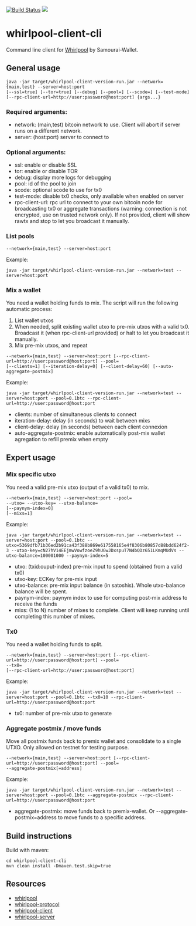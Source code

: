 [![Build Status](https://travis-ci.org/Samourai-Wallet/whirlpool-client-cli.svg?branch=develop)](https://travis-ci.org/Samourai-Wallet/whirlpool-client-cli)
[![](https://jitpack.io/v/Samourai-Wallet/whirlpool-client-cli.svg)](https://jitpack.io/#Samourai-Wallet/whirlpool-client-cli)

# whirlpool-client-cli

Command line client for [Whirlpool](https://github.com/Samourai-Wallet/Whirlpool) by Samourai-Wallet.


## General usage
```
java -jar target/whirlpool-client-version-run.jar --network={main,test} --server=host:port
[--ssl=true] [--tor=true] [--debug] [--pool=] [--scode=] [--test-mode]
[--rpc-client-url=http://user:password@host:port] {args...}
```

### Required arguments:
- network: (main,test) bitcoin network to use. Client will abort if server runs on a different network.
- server: (host:port) server to connect to

### Optional arguments:
- ssl: enable or disable SSL
- tor: enable or disable TOR
- debug: display more logs for debugging
- pool: id of the pool to join
- scode: optional scode to use for tx0
- test-mode: disable tx0 checks, only available when enabled on server
- rpc-client-url: rpc url to connect to your own bitcoin node for broadcasting tx0 or aggregate transactions (warning: connection is not encrypted, use on trusted network only). If not provided, client will show rawtx and stop to let you broadcast it manually.

### List pools
```
--network={main,test} --server=host:port
```

Example:
```
java -jar target/whirlpool-client-version-run.jar --network=test --server=host:port
```

### Mix a wallet
You need a wallet holding funds to mix. The script will run the following automatic process:
1. List wallet utxos
2. When needed, split existing wallet utxo to pre-mix utxos with a valid tx0. Broadcast it (when rpc-client-url provided) or halt to let you broadcast it manually.
3. Mix pre-mix utxos, and repeat

```
--network={main,test} --server=host:port [--rpc-client-url=http://user:password@host:port] --pool=
[--clients=1] [--iteration-delay=0] [--client-delay=60] [--auto-aggregate-postmix]
```

Example:
```
java -jar target/whirlpool-client-version-run.jar --network=test --server=host:port --pool=0.1btc --rpc-client-url=http://user:password@host:port
```
- clients: number of simultaneous clients to connect
- iteration-delay: delay (in seconds) to wait between mixs
- client-delay: delay (in seconds) between each client connexion
- auto-aggregate-postmix: enable automatically post-mix wallet agregation to refill premix when empty

## Expert usage

### Mix specific utxo
You need a valid pre-mix utxo (output of a valid tx0) to mix.
```
--network={main,test} --server=host:port --pool=
--utxo= --utxo-key= --utxo-balance=
[--paynym-index=0]
[--mixs=1]
```

Example:
```
java -jar target/whirlpool-client-version-run.jar --network=test --server=host:port --pool=0.1btc --utxo=5369dfb71b36ed2b91ca43f388b869e617558165e4f8306b80857d88bdd624f2-3 --utxo-key=cN27hV14EEjmwVowfzoeZ9hUGwJDxspuT7N4bQDz651LKmqMUdVs --utxo-balance=100001000 --paynym-index=5
```
- utxo: (txid:ouput-index) pre-mix input to spend (obtained from a valid tx0)
- utxo-key: ECKey for pre-mix input
- utxo-balance: pre-mix input balance (in satoshis). Whole utxo-balance balance will be spent.
- paynym-index: paynym index to use for computing post-mix address to receive the funds
- mixs: (1 to N) number of mixes to complete. Client will keep running until completing this number of mixes.


### Tx0
You need a wallet holding funds to split.
```
--network={main,test} --server=host:port [--rpc-client-url=http://user:password@host:port] --pool=
--tx0=
[--rpc-client-url=http://user:password@host:port]
```

Example:
```
java -jar target/whirlpool-client-version-run.jar --network=test --server=host:port --pool=0.1btc --tx0=10 --rpc-client-url=http://user:password@host:port
```
- tx0: number of pre-mix utxo to generate

### Aggregate postmix / move funds
Move all postmix funds back to premix wallet and consolidate to a single UTXO.
Only allowed on testnet for testing purpose.
```
--network={main,test} --server=host:port [--rpc-client-url=http://user:password@host:port] --pool=
--aggregate-postmix[=address]
```

Example:
```
java -jar target/whirlpool-client-version-run.jar --network=test --server=host:port --pool=0.1btc --aggregate-postmix --rpc-client-url=http://user:password@host:port
```
- aggregate-postmix: move funds back to premix-wallet. Or --aggregate-postmix=address to move funds to a specific address.

## Build instructions
Build with maven:

```
cd whirlpool-client-cli
mvn clean install -Dmaven.test.skip=true
```

## Resources
 * [whirlpool](https://github.com/Samourai-Wallet/Whirlpool)
 * [whirlpool-protocol](https://github.com/Samourai-Wallet/whirlpool-protocol)
 * [whirlpool-client](https://github.com/Samourai-Wallet/whirlpool-client)
 * [whirlpool-server](https://github.com/Samourai-Wallet/whirlpool-server)
